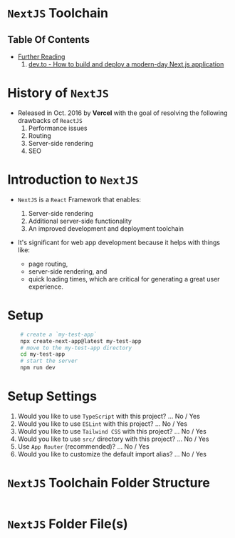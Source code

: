 # `NextJS` Toolchain

## Table Of Contents
- [Further Reading]()
    1. [dev.to - How to build and deploy a modern-day Next.js application](https://dev.to/livecycle/how-to-build-and-deploy-a-modern-day-nextjs-application-mgn)

# History of `NextJS`
* Released in Oct. 2016 by __Vercel__ with the goal of resolving the following drawbacks of `ReactJS`
    1. Performance issues
    2. Routing
    3. Server-side rendering
    4. SEO

# Introduction to `NextJS`
* `NextJS` is a `React` Framework that enables:
    1. Server-side rendering
    2. Additional server-side functionality
    3. An improved development and deployment toolchain

* It's significant for web app development because it helps with things like:
  * page routing, 
  * server-side rendering, and 
  * quick loading times, which are critical for generating a great user experience.

# Setup
```sh
    # create a `my-test-app`
    npx create-next-app@latest my-test-app
    # move to the my-test-app directory
    cd my-test-app
    # start the server
    npm run dev
```

# Setup Settings
1. Would you like to use `TypeScript` with this project? … No / Yes
2. Would you like to use `ESLint` with this project? … No / Yes
3. Would you like to use `Tailwind CSS` with this project? … No / Yes
4. Would you like to use `src/` directory with this project? … No / Yes
5. Use `App Router` (recommended)? … No / Yes
6. Would you like to customize the default import alias? … No / Yes

# `NextJS` Toolchain Folder Structure
![]()

# `NextJS` Folder File(s)